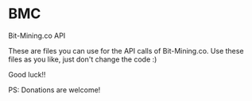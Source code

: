 BMC
===

Bit-Mining.co API

These are files you can use for the API calls of Bit-Mining.co.
Use these files as you like, just don't change the code :)

Good luck!!

PS: Donations are welcome!
